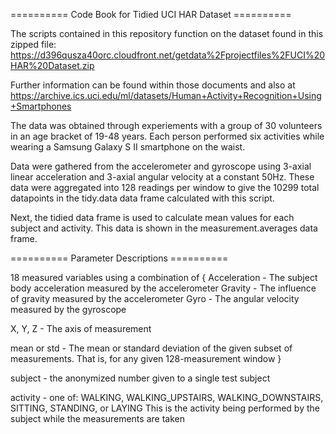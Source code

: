 ========== Code Book for Tidied UCI HAR Dataset ==========

The scripts contained in this repository function on the dataset found in this zipped
file:
https://d396qusza40orc.cloudfront.net/getdata%2Fprojectfiles%2FUCI%20HAR%20Dataset.zip

Further information can be found within those documents and also at
https://archive.ics.uci.edu/ml/datasets/Human+Activity+Recognition+Using+Smartphones

The data was obtained through experiements with a group of 30 volunteers in an age bracket of
19-48 years. Each person performed six activities while wearing a Samsung Galaxy S II smartphone
on the waist.

Data were gathered from the accelerometer and gyroscope using 3-axial linear acceleration and
3-axial angular velocity at a constant 50Hz. These data were aggregated into 128 readings per
window to give the 10299 total datapoints in the tidy.data data frame calculated with this script.

Next, the tidied data frame is used to calculate mean values for each subject and activity. This
data is shown in the measurement.averages data frame.

========== Parameter Descriptions ==========

18 measured variables using a combination of
{
Acceleration - The subject body acceleration measured by the accelerometer
Gravity - The influence of gravity measured by the accelerometer
Gyro - The angular velocity measured by the gyroscope

X, Y, Z - The axis of measurement

mean or std - The mean or standard deviation of the given subset of measurements. That is,
              for any given 128-measurement window
}

subject - the anonymized number given to a single test subject

activity - one of: WALKING, WALKING_UPSTAIRS, WALKING_DOWNSTAIRS, SITTING, STANDING, or LAYING
           This is the activity being performed by the subject while the measurements are taken